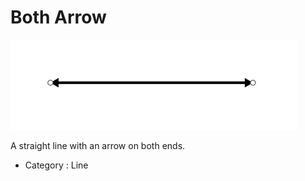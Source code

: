 # Both Arrow

![Both-Arrow][Both-Arrow-01]

A straight line with an arrow on both ends.

- Category : Line

[Both-Arrow-01]: ../images/both-arrow-01.png
